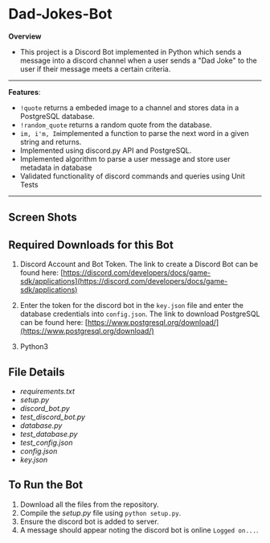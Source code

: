 # Dad-Jokes-Bot
**Overview**
- This project is a Discord Bot implemented in Python which sends a message into a discord channel when a user sends a "Dad Joke" to the user if their message meets a certain criteria.
----
**Features**:
- `!quote` returns a embeded image to a channel and stores data in a PostgreSQL database.
- `!random_quote` returns a random quote from the database.
- `im, i'm, Im`implemented a function to parse the next word in a given string and returns.
- Implemented using discord.py API and PostgreSQL.
- Implemented algorithm to parse a user message and store user metadata in database
- Validated functionality of discord commands and queries  using Unit Tests
----

## Screen Shots
## Required Downloads for this Bot
1. Discord Account and Bot Token. The link to create a Discord Bot can be found here: 
[https://discord.com/developers/docs/game-sdk/applications](https://discord.com/developers/docs/game-sdk/applications)

2. Enter the token for the discord bot in the `key.json` file and enter the database credentials into `config.json`.
The link to download PostgreSQL can be found here:
[https://www.postgresql.org/download/](https://www.postgresql.org/download/)
3. Python3
## File Details
- *requirements.txt* 
- *setup.py* 
- *discord_bot.py*
- *test_discord_bot.py*
- *database.py*
- *test_database.py*
- *test_config.json*  
- *config.json*
- *key.json* 


## To Run the Bot
1.  Download all the files from the repository.
2.  Compile the *setup.py* file using `python setup.py`.
3.  Ensure the discord bot is added to server.
4.  A message should appear noting the discord bot is online `Logged on...`.